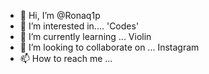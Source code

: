 - 👋 Hi, I’m @Ronaq1p
- 👀 I’m interested in.... 'Codes'
- 🌱 I’m currently learning ... Violin 
- 💞️ I’m looking to collaborate on ... Instagram 
- 📫 How to reach me ...

<!---
Ronaq1p/Ronaq1p is a ✨ special ✨ repository because its `README.md` (this file) appears on your GitHub profile.
You can click the Preview link to take a look at your changes.
--->
